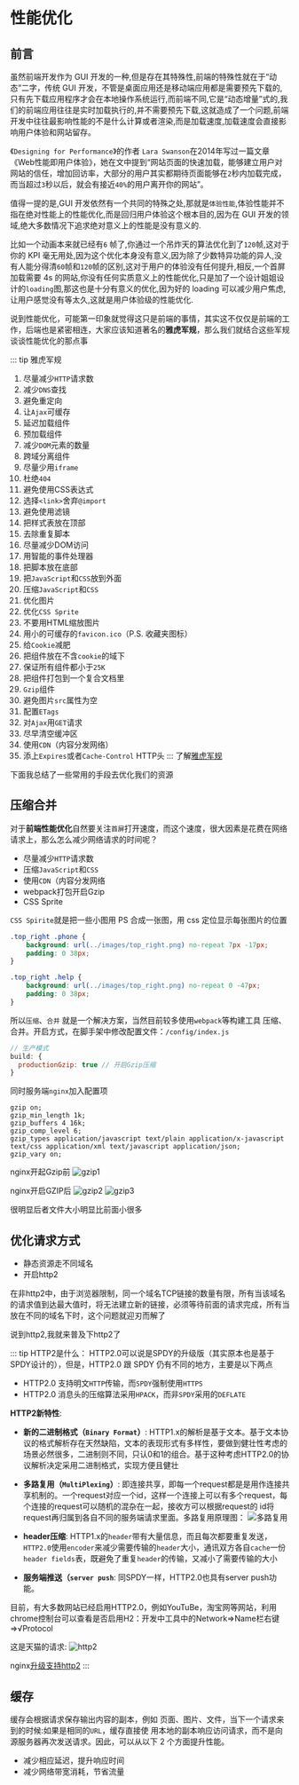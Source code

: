 # 性能优化

## 前言

虽然前端开发作为 GUI 开发的一种,但是存在其特殊性,前端的特殊性就在于“动态”二字，传统 GUI 开发，不管是桌面应用还是移动端应用都是需要预先下载的,只有先下载应用程序才会在本地操作系统运行,而前端不同,它是“动态增量”式的,我们的前端应用往往是实时加载执行的,并不需要预先下载,这就造成了一个问题,前端开发中往往最影响性能的不是什么计算或者渲染,而是加载速度,加载速度会直接影响用户体验和网站留存。

《`Designing for Performance`》的作者 `Lara Swanson`在2014年写过一篇文章《Web性能即用户体验》，她在文中提到“网站页面的快速加载，能够建立用户对网站的信任，增加回访率，大部分的用户其实都期待页面能够在`2`秒内加载完成，而当超过`3`秒以后，就会有接近`40%`的用户离开你的网站”。

值得一提的是,GUI 开发依然有一个共同的特殊之处,那就是`体验性能`,体验性能并不指在绝对性能上的性能优化,而是回归用户体验这个根本目的,因为在 GUI 开发的领域,绝大多数情况下追求绝对意义上的性能是没有意义的.

比如一个动画本来就已经有`6` 帧了,你通过一个吊炸天的算法优化到了`120`帧,这对于你的 KPI 毫无用处,因为这个优化本身没有意义,因为除了少数特异功能的异人,没有人能分得清`60`帧和`120`帧的区别,这对于用户的体验没有任何提升,相反,一个首屏加载需要 4s 的网站,你没有任何实质意义上的性能优化,只是加了一个设计姐姐设计的`loading`图,那这也是十分有意义的优化,因为好的 loading 可以减少用户焦虑,让用户感觉没有等太久,这就是用户体验级的性能优化.

说到性能优化，可能第一印象就觉得这只是前端的事情，其实这不仅仅是前端的工作，后端也是紧密相连，大家应该知道著名的**雅虎军规**，那么我们就结合这些军规谈谈性能优化的那点事

::: tip 雅虎军规

1. 尽量减少`HTTP`请求数
2. 减少`DNS`查找
3. 避免重定向
4. 让`Ajax`可缓存
5. 延迟加载组件
6. 预加载组件
7. 减少`DOM`元素的数量
8. 跨域分离组件
9. 尽量少用`iframe`
10. 杜绝`404`
11. 避免使用CSS表达式
12. 选择`<link>`舍弃`@import`
13. 避免使用滤镜
14. 把样式表放在顶部
15. 去除重复脚本
16. 尽量减少DOM访问
17. 用智能的事件处理器
18. 把脚本放在底部
19. 把`JavaScript`和`CSS`放到外面
20. 压缩`JavaScript`和`CSS`
21. 优化图片
22. 优化`CSS Sprite`
23. 不要用HTML缩放图片
24. 用小的可缓存的`favicon.ico`（P.S. 收藏夹图标）
25. 给`Cookie`减肥
26. 把组件放在不含`cookie`的域下
27. 保证所有组件都小于`25K`
28. 把组件打包到一个复合文档里
29. `Gzip`组件
30. 避免图片`src`属性为空
31. 配置`ETags`
32. 对`Ajax`用`GET`请求
33. 尽早清空缓冲区
34. 使用`CDN`（内容分发网络）
35. 添上`Expires`或者`Cache-Control` HTTP头
:::
了解[雅虎军规](https://www.cnblogs.com/xianyulaodi/p/5755079.html)

下面我总结了一些常用的手段去优化我们的资源

## 压缩合并

对于**前端性能优化**自然要关注`首屏`打开速度，而这个速度，很大因素是花费在网络请求上，那么怎么减少网络请求的时间呢？

- 尽量减少`HTTP`请求数
- 压缩`JavaScript`和`CSS`
- 使用`CDN`（内容分发网络
- webpack打包开启Gzip
- CSS Sprite

`CSS Spirite`就是把一些小图用 PS 合成一张图，用 css 定位显示每张图片的位置

``` css
.top_right .phone {
    background: url(../images/top_right.png) no-repeat 7px -17px;
    padding: 0 38px;
}

.top_right .help {
    background: url(../images/top_right.png) no-repeat 0 -47px;
    padding: 0 38px;
}
```

所以`压缩`、`合并` 就是一个解决方案，当然目前较多使用`webpack`等构建工具 压缩、合并。开启方式，在脚手架中修改配置文件：`/config/index.js`

```js
// 生产模式
build: {
  productionGzip: true // 开启Gzip压缩
}
```

同时服务端`nginx`加入配置项

``` shell
gzip on;
gzip_min_length 1k;
gzip_buffers 4 16k;
gzip_comp_level 6;
gzip_types application/javascript text/plain application/x-javascript text/css application/xml text/javascript application/json;
gzip_vary on;
```

nginx开起Gzip前
![gzip1](../images/frontendo/1.png)

nginx开启GZIP后
![gzip2](../images/frontendo/2.png)
![gzip3](../images/frontendo/3.png)

很明显后者文件大小明显比前面小很多

## 优化请求方式

- 静态资源走不同域名
- 开启http2

在非http2中，由于浏览器限制，同一个域名TCP链接的数量有限，所有当该域名的请求值到达最大值时，将无法建立新的链接，必须等待前面的请求完成，所有当放在不同的域名下时，这个问题就迎刃而解了

说到http2,我就来普及下http2了

::: tip HTTP2是什么：
HTTP2.0可以说是SPDY的升级版（其实原本也是基于SPDY设计的），但是，HTTP2.0 跟 SPDY 仍有不同的地方，主要是以下两点

- HTTP2.0 支持明文`HTTP`传输，而`SPDY`强制使用`HTTPS`
- HTTP2.0 消息头的压缩算法采用`HPACK`，而非`SPDY`采用的`DEFLATE`

**HTTP2新特性**:

- **新的二进制格式（`Binary Format`）**: HTTP1.x的解析是基于文本。基于文本协议的格式解析存在天然缺陷，文本的表现形式有多样性，要做到健壮性考虑的场景必然很多，二进制则不同，只认0和1的组合。基于这种考虑HTTP2.0的协议解析决定采用二进制格式，实现方便且健壮

- **多路复用（`MultiPlexing`）**: 即连接共享，即每一个request都是是用作连接共享机制的。一个request对应一个id，这样一个连接上可以有多个request，每个连接的request可以随机的混杂在一起，接收方可以根据request的 id将request再归属到各自不同的服务端请求里面。多路复用原理图：
![多路复用](../images/frontendo/4.jpg)

- **header压缩**: HTTP1.x的`header`带有大量信息，而且每次都要重复发送，`HTTP2.0`使用`encoder`来减少需要传输的`header`大小，通讯双方各自`cache`一份`header fields`表，既避免了重复`header`的传输，又减小了需要传输的大小

- **服务端推送（`server push`**: 同SPDY一样，HTTP2.0也具有server push功能。

目前，有大多数网站已经启用HTTP2.0，例如YouTuBe，淘宝网等网站，利用chrome控制台可以查看是否启用H2：开发中工具中的Network=>Name栏右键=>√Protocol

这是天猫的请求:
![http2](../images/frontendo/5.png)

nginx[升级支持http2](https://www.cnblogs.com/bugutian/p/6628455.html)
:::

## 缓存

缓存会根据请求保存输出内容的副本，例如 页面、图片、文件，当下一个请求来到的时候:如果是相同的`URL`，缓存直接使 用本地的副本响应访问请求，而不是向源服务器再次发送请求。因此，可以从以下 2 个方面提升性能。

- 减少相应延迟，提升响应时间
- 减少网络带宽消耗，节省流量
